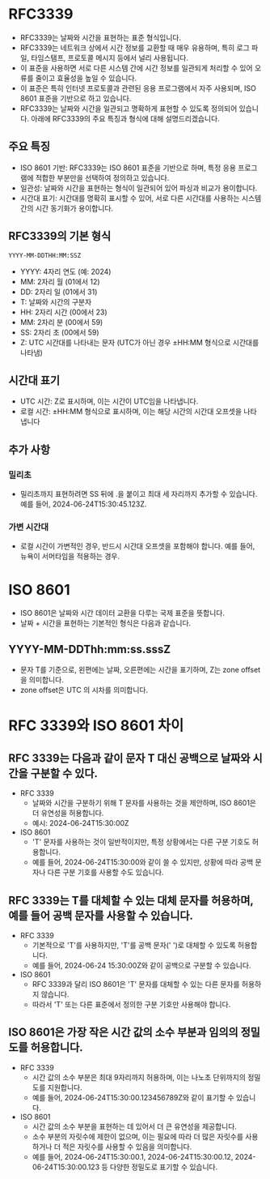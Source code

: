 # RFC3339
* RFC3339는 날짜와 시간을 표현하는 표준 형식입니다. 
* RFC3339는 네트워크 상에서 시간 정보를 교환할 때 매우 유용하며, 특히 로그 파일, 타임스탬프, 프로토콜 메시지 등에서 널리 사용됩니다. 
* 이 표준을 사용하면 서로 다른 시스템 간에 시간 정보를 일관되게 처리할 수 있어 오류를 줄이고 효율성을 높일 수 있습니다.
* 이 표준은 특히 인터넷 프로토콜과 관련된 응용 프로그램에서 자주 사용되며, ISO 8601 표준을 기반으로 하고 있습니다. 
* RFC3339는 날짜와 시간을 일관되고 명확하게 표현할 수 있도록 정의되어 있습니다. 아래에 RFC3339의 주요 특징과 형식에 대해 설명드리겠습니다.

## 주요 특징
* ISO 8601 기반: RFC3339는 ISO 8601 표준을 기반으로 하며, 특정 응용 프로그램에 적합한 부분만을 선택하여 정의하고 있습니다.
* 일관성: 날짜와 시간을 표현하는 형식이 일관되어 있어 파싱과 비교가 용이합니다.
* 시간대 표기: 시간대를 명확히 표시할 수 있어, 서로 다른 시간대를 사용하는 시스템 간의 시간 동기화가 용이합니다.

## RFC3339의 기본 형식
`YYYY-MM-DDTHH:MM:SSZ`

* YYYY: 4자리 연도 (예: 2024)
* MM: 2자리 월 (01에서 12)
* DD: 2자리 일 (01에서 31)
* T: 날짜와 시간의 구분자
* HH: 2자리 시간 (00에서 23)
* MM: 2자리 분 (00에서 59)
* SS: 2자리 초 (00에서 59)
* Z: UTC 시간대를 나타내는 문자 (UTC가 아닌 경우 ±HH:MM 형식으로 시간대를 나타냄)

## 시간대 표기
* UTC 시간: Z로 표시하며, 이는 시간이 UTC임을 나타냅니다.
* 로컬 시간: ±HH:MM 형식으로 표시하며, 이는 해당 시간의 시간대 오프셋을 나타냅니다

## 추가 사항
### 밀리초
* 밀리초까지 표현하려면 SS 뒤에 .을 붙이고 최대 세 자리까지 추가할 수 있습니다. 예를 들어, 2024-06-24T15:30:45.123Z.

### 가변 시간대
* 로컬 시간이 가변적인 경우, 반드시 시간대 오프셋을 포함해야 합니다. 예를 들어, 뉴욕이 서머타임을 적용하는 경우.

# ISO 8601
* ISO 8601은 날짜와 시간 데이터 교환을 다루는 국제 표준을 뜻합니다.
* 날짜 + 시간을 표현하는 기본적인 형식은 다음과 같습니다.

## YYYY-MM-DDThh:mm:ss.sssZ
* 문자 T를 기준으로, 왼편에는 날짜, 오른편에는 시간을 표기하며, Z는 zone offset을 의미합니다.
* zone offset은 UTC 의 시차를 의미합니다.

# RFC 3339와 ISO 8601 차이
## RFC 3339는 다음과 같이 문자 T 대신 공백으로 날짜와 시간을 구분할 수 있다.
* RFC 3339
    * 날짜와 시간을 구분하기 위해 T 문자를 사용하는 것을 제안하며, ISO 8601은 더 유연성을 허용합니다.
    * 예시: 2024-06-24T15:30:00Z
* ISO 8601
    * 'T' 문자를 사용하는 것이 일반적이지만, 특정 상황에서는 다른 구분 기호도 허용합니다. 
    * 예를 들어, 2024-06-24T15:30:00와 같이 쓸 수 있지만, 상황에 따라 공백 문자나 다른 구분 기호를 사용할 수도 있습니다.

## RFC 3339는 T를 대체할 수 있는 대체 문자를 허용하며, 예를 들어 공백 문자를 사용할 수 있습니다.
* RFC 3339
    * 기본적으로 'T'를 사용하지만, 'T'를 공백 문자(' ')로 대체할 수 있도록 허용합니다. 
    * 예를 들어, 2024-06-24 15:30:00Z와 같이 공백으로 구분할 수 있습니다.
* ISO 8601
    * RFC 3339과 달리 ISO 8601은 'T' 문자를 대체할 수 있는 다른 문자를 허용하지 않습니다. 
    * 따라서 'T' 또는 다른 표준에서 정의한 구분 기호만 사용해야 합니다.

## ISO 8601은 가장 작은 시간 값의 소수 부분과 임의의 정밀도를 허용합니다.
* RFC 3339
    * 시간 값의 소수 부분은 최대 9자리까지 허용하며, 이는 나노초 단위까지의 정밀도를 지원합니다. 
    * 예를 들어, 2024-06-24T15:30:00.123456789Z와 같이 표기할 수 있습니다.
* ISO 8601
    * 시간 값의 소수 부분을 표현하는 데 있어서 더 큰 유연성을 제공합니다. 
    * 소수 부분의 자릿수에 제한이 없으며, 이는 필요에 따라 더 많은 자릿수를 사용하거나 더 적은 자릿수를 사용할 수 있음을 의미합니다. 
    * 예를 들어, 2024-06-24T15:30:00.1, 2024-06-24T15:30:00.12, 2024-06-24T15:30:00.123 등 다양한 정밀도로 표기할 수 있습니다.
